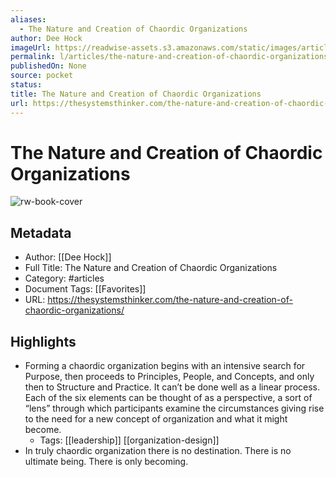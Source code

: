 ```yaml
---
aliases:
  - The Nature and Creation of Chaordic Organizations
author: Dee Hock
imageUrl: https://readwise-assets.s3.amazonaws.com/static/images/article0.00998d930354.png
permalink: l/articles/the-nature-and-creation-of-chaordic-organizations
publishedOn: None
source: pocket
status: 
title: The Nature and Creation of Chaordic Organizations
url: https://thesystemsthinker.com/the-nature-and-creation-of-chaordic-organizations/
---
```

# The Nature and Creation of Chaordic Organizations

![rw-book-cover](https://readwise-assets.s3.amazonaws.com/static/images/article0.00998d930354.png)

## Metadata

- Author: [[Dee Hock]]
- Full Title: The Nature and Creation of Chaordic Organizations
- Category: #articles
- Document Tags: [[Favorites]]
- URL: https://thesystemsthinker.com/the-nature-and-creation-of-chaordic-organizations/

## Highlights

- Forming a chaordic organization begins with an intensive search for Purpose, then proceeds to Principles, People, and Concepts, and only then to Structure and Practice. It can’t be done well as a linear process. Each of the six elements can be thought of as a perspective, a sort of “lens” through which participants examine the circumstances giving rise to the need for a new concept of organization and what it might become.
    - Tags: [[leadership]] [[organization-design]]
- In truly chaordic organization there is no destination. There is no ultimate being. There is only becoming.
